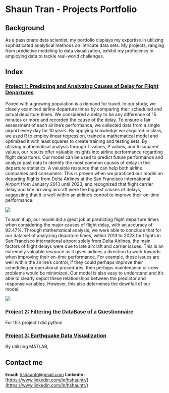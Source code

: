 # Shaun Tran - Projects Portfolio 

## Background
As a passionate data scientist, my portfolio displays my expertise in utilizing sophisticated analytical methods on intricate data sets. My projects, ranging from predictive modeling to data visualization, exhibit my proficiency in employing data to tackle real-world challenges.


## Index

### [Project 1: Predicting and Analyzing Causes of Delay for Flight Departures](https://github.com/hshauntr/CausesOfDelays)
Paired with a growing population is a demand for travel. In our study, we closely examined
airline departure times by comparing their scheduled and actual departure times. We considered a delay to
be any difference of 15 minutes or more and recorded the cause of the delay. To ensure a fair assessment
of each airline’s performance, we collected data from a single airport every day for 10 years. By applying
knowledge we acquired in class, we used R to employ linear regression, trained a mathematical model
and optimized it with least squares to create training and testing sets. By utilizing mathematical analysis
through T values, P values, and R-squared values, our results offer valuable insights into airline
performance regarding flight departures. Our model can be used to predict future performance and
analyze past data to identify the most common causes of delay in the departure statistics. A valuable
resource that can help both airline companies and consumers. This is proven when we practiced our
model on departing flights from Delta Airlines at the San Francisco International Airport from January
2013 until 2023, and recognized that flight carrier delay and late arriving aircraft were the biggest causes
of delays, suggesting that it is well within an airline’s control to improve their on-time performance.

![](https://github.com/hshauntr/hshauntr.github.io/blob/main/assets/img/PredGraph.png)

To sum it up, our model did a great job at predicting flight departure times when considering the
major causes of flight delay, with an accuracy of 92.47%. Through mathematical analysis, we were able
to conclude that for our data set of analyzing departure times, within 2013 to 2023 for flights in San
Francisco international airport solely from Delta Airlines, the main factors of flight delays were due to
late aircraft and carrier issues. This is an extremely valuable resource as it gives airlines a direction to
work towards when improving their on-time performance. For example, these issues are well within the
airline’s control, if they could perhaps improve their scheduling or operational procedures, then perhaps
maintenance or crew problems would be minimized. Our model is also easy to understand and it’s able to
clearly depict these relationships between the predictor and response variables. However, this also
determines the downfall of our model.

![](https://github.com/hshauntr/hshauntr.github.io/blob/main/assets/img/SummaryModel.png)

### [Project 2: Filtering the DataBase of a Questionnaire](https://github.com/hshauntr/VotingQuestionnaire)
For this project I did python

### [Project 3: Earthquake Data Visualization](https://github.com/hshauntr/EarthQDataV)
By utilizing MATLAB, 

## Contact me 
**Email:** hshauntr@gmail.com
**LinkedIn:** [https://www.linkedin.com/in/hshauntr/](https://www.linkedin.com/in/hshauntr/)
